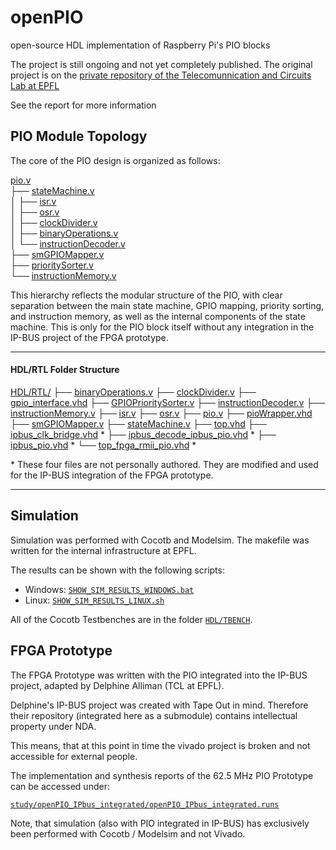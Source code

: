 # openPIO
open-source HDL implementation of Raspberry Pi's PIO blocks

The project is still ongoing and not yet completely published. The original project is on the [private repository of the Telecomunnication and Circuits Lab at EPFL](https://tclgit.epfl.ch/semester-projects/25s-frei-open_source_pio)

See the report for more information

## PIO Module Topology


The core of the PIO design is organized as follows:


[pio.v](HDL/RTL/pio.v) \
├── [stateMachine.v](HDL/RTL/stateMachine.v) \
│   ├── [isr.v](HDL/RTL/isr.v) \
│   ├── [osr.v](HDL/RTL/osr.v) \
│   ├── [clockDivider.v](HDL/RTL/clockDivider.v) \
│   ├── [binaryOperations.v](HDL/RTL/binaryOperations.v) \
│   └── [instructionDecoder.v](HDL/RTL/instructionDecoder.v) \
├── [smGPIOMapper.v](HDL/RTL/smGPIOMapper.v) \
├── [prioritySorter.v](HDL/RTL/GPIOPrioritySorter.v) \
└── [instructionMemory.v](HDL/RTL/instructionMemory.v)


This hierarchy reflects the modular structure of the PIO, with clear separation between the main state machine, GPIO mapping, priority sorting, and instruction memory, as well as the internal components of the state machine. This is only for the PIO block itself without any integration in the IP-BUS project of the FPGA prototype.

---

#### HDL/RTL Folder Structure


[HDL/RTL/](HDL/RTL/)
├── [binaryOperations.v](HDL/RTL/binaryOperations.v)
├── [clockDivider.v](HDL/RTL/clockDivider.v)
├── [gpio_interface.vhd](HDL/RTL/gpio_interface.vhd)
├── [GPIOPrioritySorter.v](HDL/RTL/GPIOPrioritySorter.v)
├── [instructionDecoder.v](HDL/RTL/instructionDecoder.v)
├── [instructionMemory.v](HDL/RTL/instructionMemory.v)
├── [isr.v](HDL/RTL/isr.v)
├── [osr.v](HDL/RTL/osr.v)
├── [pio.v](HDL/RTL/pio.v)
├── [pioWrapper.vhd](HDL/RTL/pioWrapper.vhd)
├── [smGPIOMapper.v](HDL/RTL/smGPIOMapper.v)
├── [stateMachine.v](HDL/RTL/stateMachine.v)
├── [top.vhd](HDL/RTL/top.vhd)
├── [ipbus_clk_bridge.vhd](HDL/RTL/ipbus_clk_bridge.vhd) *
├── [ipbus_decode_ipbus_pio.vhd](HDL/RTL/ipbus_decode_ipbus_pio.vhd) *
├── [ipbus_pio.vhd](HDL/RTL/ipbus_pio.vhd) *
└── [top_fpga_rmii_pio.vhd](HDL/RTL/top_fpga_rmii_pio.vhd) *


\* These four files are not personally authored. They are modified and used for the IP-BUS integration of the FPGA prototype.

---

## Simulation

Simulation was performed with Cocotb and Modelsim. The makefile was written for the internal infrastructure at EPFL.


The results can be shown with the following scripts:
- Windows: [`SHOW_SIM_RESULTS_WINDOWS.bat`](SHOW_SIM_RESULTS_WINDOWS.bat)
- Linux: [`SHOW_SIM_RESULTS_LINUX.sh`](SHOW_SIM_RESULTS_LINUX.sh)

All of the Cocotb Testbenches are in the folder [`HDL/TBENCH`](HDL/TBENCH/).

## FPGA Prototype

The FPGA Prototype was written with the PIO integrated into the IP-BUS project, adapted by Delphine Alliman (TCL at EPFL).

Delphine's IP-BUS project was created with Tape Out in mind. Therefore their repository (integrated here as a submodule) contains intellectual property under NDA.

This means, that at this point in time the vivado project is broken and not accessible for external people.


The implementation and synthesis reports of the 62.5 MHz PIO Prototype can be accessed under:

[`study/openPIO_IPbus_integrated/openPIO_IPbus_integrated.runs`](study/openPIO_IPbus_integrated/openPIO_IPbus_integrated.runs)

Note, that simulation (also with PIO integrated in IP-BUS) has exclusively been performed with Cocotb / Modelsim and not Vivado.

